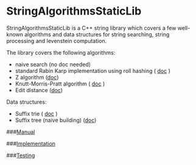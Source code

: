 StringAlgorithmsStaticLib
=========

StringAlgorithmsStaticLib is a C++ string library which covers a few well-known algorithms and data structures for string searching, string processing and levenstein computation.

The library covers the following algorithms:

- naive search (no doc needed)
- standard Rabin Karp implementation using roll hashing ( [doc](https://github.com/martinradev/TiraLabra/blob/master/Docs/rabin%20karp.odt?raw=true) )
- Z algorithm ([doc](https://github.com/martinradev/TiraLabra/blob/master/Docs/z%20algorithm.odt?raw=true))
- Knutt-Morris-Pratt algorithm ( [doc]() )
- Edit distance ([doc](https://github.com/martinradev/TiraLabra/blob/master/Docs/edit%20distance.odt?raw=true))

Data structures:

- Suffix trie ( [doc](https://github.com/martinradev/TiraLabra/blob/master/Docs/suffix%20trie.odt?raw=true) )
- Suffix tree (naive building) ([doc]())

###[Manual](https://github.com/martinradev/TiraLabra/blob/master/manual.md)

###[Implementation](https://github.com/martinradev/TiraLabra/blob/master/implementation.md)

###[Testing](https://github.com/martinradev/TiraLabra/blob/master/tests.md)
